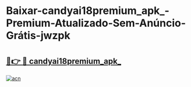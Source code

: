 # Baixar-candyai18premium_apk_-Premium-Atualizado-Sem-Anúncio-Grátis-jwzpk

# <h2><a href="https://z4xp9f.esa.edu.pl?src=candyai18premium_apk_&ref=jwzpk">🔗👉 🔴 candyai18premium_apk_</a></h2>

[![acn](https://github.com/user-attachments/assets/0f9c940e-d8b0-45ae-aac7-cd30a18b3e1c)](https://z4xp9f.esa.edu.pl?src=candyai18premium_apk_&ref=jwzpk)

